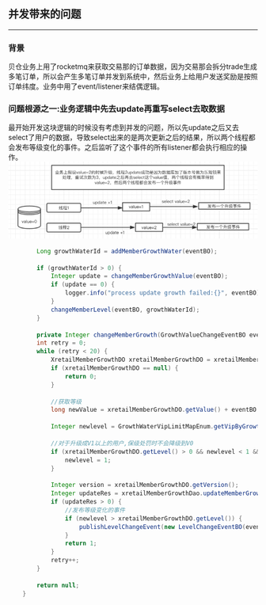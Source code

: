 ## 并发带来的问题
----

### 背景
贝仓业务上用了rocketmq来获取交易那的订单数据，因为交易那会拆分trade生成多笔订单，所以会产生多笔订单并发到系统中，然后业务上给用户发送奖励是按照订单纬度。业务中用了event/listener来结偶逻辑。

### 问题根源之一:业务逻辑中先去update再重写select去取数据
最开始开发这块逻辑的时候没有考虑到并发的问题，所以先update之后又去select了用户的数据，导致select出来的是两次更新之后的结果，所以两个线程都会发布等级变化的事件。之后监听了这个事件的所有listener都会执行相应的操作。
![avatar](https://github.com/shihuimiao/study-log/blob/master/WechatIMG65.png?raw=true)

```java
        Long growthWaterId = addMemberGrowthWater(eventBO);

        if (growthWaterId > 0) {
            Integer update = changeMemberGrowthValue(eventBO);
            if (update == 0) {
                logger.info("process update growth failed:{}", eventBO);
            }
            changeMemberLevel(eventBO, growthWaterId);
        }
        
        private Integer changeMemberGrowth(GrowthValueChangeEventBO eventBO, Long growthWaterId) {
        int retry = 0;
        while (retry < 20) {
            XretailMemberGrowthDO xretailMemberGrowthDO = xretailMemberGrowthDao.selectByUid(eventBO.getUid());
            if (xretailMemberGrowthDO == null) {
                return 0;
            }

            //获取等级
            long newValue = xretailMemberGrowthDO.getValue() + eventBO.getValue();

            Integer newlevel = GrowthWaterVipLimitMapEnum.getVipByGrowth(newValue);

            //对于升级成V1以上的用户,保级处罚时不会降级到V0
            if (xretailMemberGrowthDO.getLevel() > 0 && newlevel < 1 && (eventBO.getSource() == GrowthWaterSourceConstans.SOURCE_LEVEL_TASK_REDUCE)) {
                newlevel = 1;
            }

            Integer version = xretailMemberGrowthDO.getVersion();
            Integer updateRes = xretailMemberGrowthDao.updateMemberGrowthByUidWithVersion(eventBO.getUid(), newlevel, eventBO.getValue(), version);
            if (updateRes > 0) {
                //发布等级变化的事件
                if (newlevel > xretailMemberGrowthDO.getLevel()) {
                    publishLevelChangeEvent(new LevelChangeEventBO(eventBO.getUid(), xretailMemberGrowthDO.getLevel(), newlevel, DateUtils.getNowTime(), growthWaterId, eventBO.getSource()));
                }
                return 1;
            }
            retry++;
        }

        return null;
    }
```

